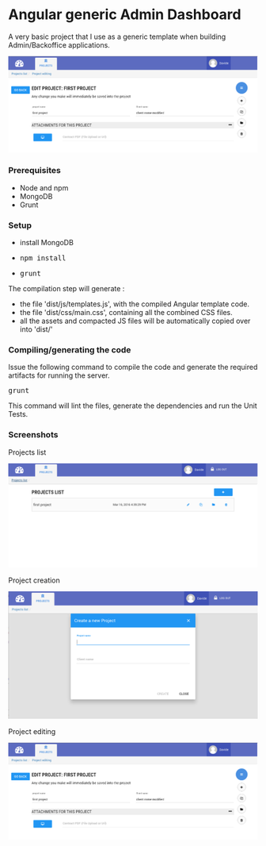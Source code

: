 # Angular generic Admin Dashboard

A very basic project that I use as a generic template when building Admin/Backoffice applications.

![Image](/assets/edit.png?raw=true)

### Prerequisites ###

- Node and npm
- MongoDB
- Grunt

### Setup ###

- install MongoDB
- <pre>npm install</pre>
- <pre>grunt</pre>

The compilation step will generate :
- the file 'dist/js/templates.js', with the compiled Angular template code.
- the file 'dist/css/main.css', containing all the combined CSS files.
- all the assets and compacted JS files will be automatically copied over into 'dist/'

### Compiling/generating the code ###

Issue the following command to compile the code and generate the required artifacts for running the server.
<pre>
grunt
</pre>

This command will lint the files, generate the dependencies and run the Unit Tests.

### Screenshots ###

Projects list

![Image](/assets/list.png?raw=true)

Project creation

![Image](/assets/create.png?raw=true)

Project editing

![Image](/assets/edit.png?raw=true)